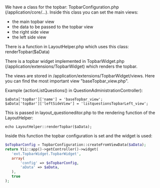 We have a class for the topbar: TopbarConfiguration.php (/application/core/...). Inside this class you can set the main views:

* the main topbar view
* the data to be passed to the topbar view
* the right side view
* the left side view

There is a function in LayoutHelper.php which uses this class: renderTopbar($aData)

There is a topbar widget implemented in TopbarWidget.php (/application/extensions/TopbarWidget) which renders the topbar.

The views are stored in /application/extensions/TopbarWidget/views. Here you can find the most important view "baseTopbar_view.php".

Example (actionListQuestions() in QuestionAdministrationController):

    $aData['topBar']['name'] = 'baseTopbar_view';
    $aData['topBar']['leftSideView'] = 'listquestionsTopbarLeft_view';

This is passed in layout_questioneditor.php to the rendering function of the LayoutHelper:

    echo LayoutHelper::renderTopbar($aData);

Inside this function the topbar configuration is set and the widget is used:

```php
$oTopbarConfig = TopbarConfiguration::createFromViewData($aData);
return Yii::app()->getController()->widget(
   'ext.TopbarWidget.TopbarWidget', 
   array(
       'config' => $oTopbarConfig,
       'aData' => $aData,
   ),
   true
);
```
